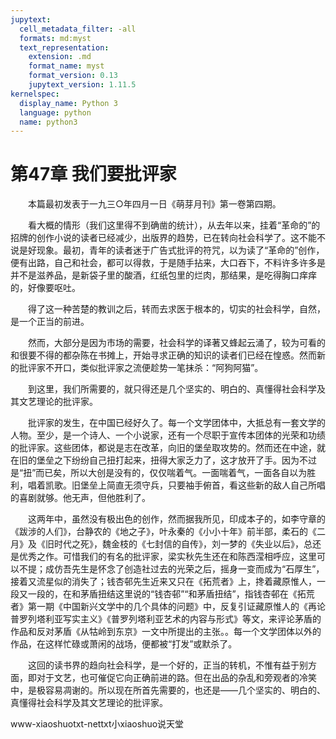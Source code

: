 ```yaml
---
jupytext:
  cell_metadata_filter: -all
  formats: md:myst
  text_representation:
    extension: .md
    format_name: myst
    format_version: 0.13
    jupytext_version: 1.11.5
kernelspec:
  display_name: Python 3
  language: python
  name: python3
---
```

# 第47章  我们要批评家 

　　本篇最初发表于一九三○年四月一日《萌芽月刊》第一卷第四期。 

　　看大概的情形（我们这里得不到确凿的统计），从去年以来，挂着“革命的”的招牌的创作小说的读者已经减少，出版界的趋势，已在转向社会科学了。这不能不说是好现象。最初，青年的读者迷于广告式批评的符咒，以为读了“革命的”创作，便有出路，自己和社会，都可以得救，于是随手拈来，大口吞下，不料许多许多是并不是滋养品，是新袋子里的酸酒，红纸包里的烂肉，那结果，是吃得胸口痒痒的，好像要呕吐。 

　　得了这一种苦楚的教训之后，转而去求医于根本的，切实的社会科学，自然，是一个正当的前进。 

　　然而，大部分是因为市场的需要，社会科学的译著又蜂起云涌了，较为可看的和很要不得的都杂陈在书摊上，开始寻求正确的知识的读者们已经在惶惑。然而新的批评家不开口，类似批评家之流便趁势一笔抹杀：“阿狗阿猫”。 

　　到这里，我们所需要的，就只得还是几个坚实的、明白的、真懂得社会科学及其文艺理论的批评家。 

　　批评家的发生，在中国已经好久了。每一个文学团体中，大抵总有一套文学的人物。至少，是一个诗人、一个小说家，还有一个尽职于宣传本团体的光荣和功绩的批评家。这些团体，都说是志在改革，向旧的堡垒取攻势的。然而还在中途，就在旧的堡垒之下纷纷自己扭打起来，扭得大家乏力了，这才放开了手。因为不过是“扭”而已矣，所以大创是没有的，仅仅喘着气。一面喘着气，一面各自以为胜利，唱着凯歌。旧堡垒上简直无须守兵，只要袖手俯首，看这些新的敌人自己所唱的喜剧就够。他无声，但他胜利了。 

　　这两年中，虽然没有极出色的创作，然而据我所见，印成本子的，如李守章的《跋涉的人们》，台静农的《地之子》，叶永秦的《小小十年》前半部，柔石的《二月》及《旧时代之死》，魏金枝的《七封信的自传》，刘一梦的《失业以后》，总还是优秀之作。可惜我们的有名的批评家，梁实秋先生还在和陈西滢相呼应，这里可以不提；成仿吾先生是怀念了创造社过去的光荣之后，摇身一变而成为“石厚生”，接着又流星似的消失了；钱杏邨先生近来又只在《拓荒者》上，搀着藏原惟人，一段又一段的，在和茅盾扭结这里说的“钱杏邨”“和茅盾扭结”，指钱杏邨在《拓荒者》第一期《中国新兴文学中的几个具体的问题》中，反复引证藏原惟人的《再论普罗列塔利亚写实主义》《普罗列塔利亚艺术的内容与形式》等文，来评论茅盾的作品和反对茅盾《从牯岭到东京》一文中所提出的主张。。每一个文学团体以外的作品，在这样忙碌或萧闲的战场，便都被“打发”或默杀了。 

　　这回的读书界的趋向社会科学，是一个好的，正当的转机，不惟有益于别方面，即对于文艺，也可催促它向正确前进的路。但在出品的杂乱和旁观者的冷笑中，是极容易凋谢的。所以现在所首先需要的，也还是——几个坚实的、明白的、真懂得社会科学及其文艺理论的批评家。 

www-xiaoshuotxt-nettxt小xiaoshuo说天堂 

